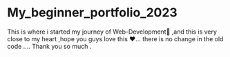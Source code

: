 # My_beginner_portfolio_2023
This is where i started my journey of Web-Development🥺 ,and this is very close to my heart ,hope you guys love this ❤️... there is no change in the old code .... Thank you so much . 
